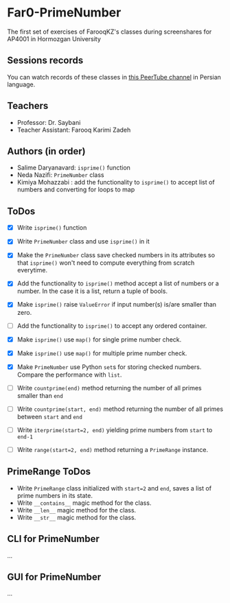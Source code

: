 # Far0-PrimeNumber
The first set of exercises of FarooqKZ's classes during screenshares for AP4001 in Hormozgan University

## Sessions records

You can watch records of these classes in [this PeerTube channel](https://peertube.linuxrocks.online/c/ap4001/videos) in Persian language.

## Teachers

 - Professor: Dr. Saybani
 - Teacher Assistant: Farooq Karimi Zadeh

## Authors (in order)

 - Salime Daryanavard: `isprime()` function
 - Neda Nazifi: `PrimeNumber` class
 - Kimiya Mohazzabi : add the functionality to `isprime()` to accept list of numbers and converting for loops to map

## ToDos

 - [x] Write `isprime()` function
 - [x] Write `PrimeNumber` class and use `isprime()` in it
 - [x] Make the `PrimeNumber` class save checked numbers in its attributes so that `isprime()` won't need to compute everything from scratch everytime.
 - [x] Add the functionality to `isprime()` method accept a list of numbers or a number. In the case it is a list, return a tuple of bools.
 - [x] Make `isprime()` raise `ValueError` if input number(s) is/are smaller than zero.
 - [ ] Add the functionality to `isprime()` to accept any ordered container.
 - [x] Make `isprime()` use `map()` for single prime number check.
 - [x] Make `isprime()` use `map()` for multiple prime number check.
 - [x] Make `PrimeNumber` use Python `set`s for storing checked numbers. Compare the performance with `list`.
 - [ ] Write `countprime(end)` method returning the number of all primes smaller than `end`
 - [ ] Write `countprime(start, end)` method returning the number of all primes between `start` and `end`
 - [ ] Write `iterprime(start=2, end)` yielding prime numbers from `start` to `end-1`
 - [ ] Write `range(start=2, end)` method returning a `PrimeRange` instance.


## PrimeRange ToDos

 - Write `PrimeRange` class initialized with `start=2` and `end`, saves a list of prime numbers in its state.
 - Write `__contains__` magic method for the class.
 - Write `__len__` magic method for the class.
 - Write `__str__` magic method for the class.

## CLI for PrimeNumber

...

## GUI for PrimeNumber

...

